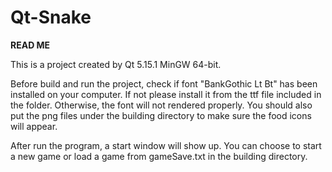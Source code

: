 # Qt-Snake
**READ ME**

This is a project created by Qt 5.15.1 MinGW 64-bit.

Before build and run the project, check if font "BankGothic Lt Bt" has been installed on your computer. If not please install it from the ttf file included in the folder.  Otherwise, the font will not rendered properly. You should also put the png files under the building directory to make sure the food icons will appear.

After run the program, a start window will show up. You can choose to start a new game or load a game from gameSave.txt in the building directory.
